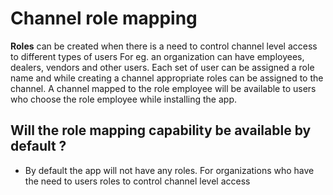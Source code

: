 # Channel role mapping

**Roles** can be created when there is a need to control channel level access to different types of users
For eg. an organization can have employees, dealers, vendors and other users. Each set of user can be assigned a role name and while creating a channel appropriate roles can be assigned to the channel. 
A channel mapped to the role employee will be available to users who choose the role employee while installing the app.

## Will the role mapping capability be available by default ?
- By default the app will not have any roles. For organizations who have the need to users roles to control channel level access

<!--stackedit_data:
eyJoaXN0b3J5IjpbODg4NzU1NDk1LDUyMjIwMDE1XX0=
-->